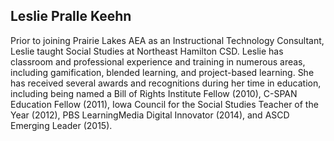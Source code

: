 ## Leslie Pralle Keehn

Prior to joining Prairie Lakes AEA as an Instructional Technology Consultant, Leslie taught Social Studies at Northeast Hamilton CSD. Leslie has classroom and professional experience and training in numerous areas, including gamification, blended learning, and project-based learning. She has received several awards and recognitions during her time in education, including being named a Bill of Rights Institute Fellow (2010), C-SPAN Education Fellow (2011), Iowa Council for the Social Studies Teacher of the Year (2012), PBS LearningMedia Digital Innovator (2014), and ASCD Emerging Leader (2015).